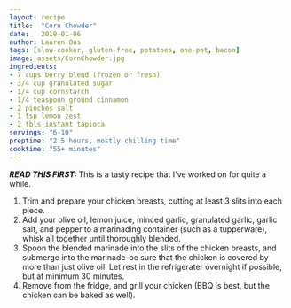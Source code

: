 ```yaml
---
layout: recipe
title:  "Corn Chowder"
date:   2019-01-06
author: Lauren Oas
tags: [slow-cooker, gluten-free, potatoes, one-pot, bacon]
image: assets/CornChowder.jpg
ingredients:
- 7 cups berry blend (frozen or fresh)
- 3/4 cup granulated sugar
- 1/4 cup cornstarch
- 1/4 teaspoon ground cinnamon
- 2 pinches salt
- 1 tsp lemon zest
- 2 tbls instant tapioca
servings: "6-10"
preptime: "2.5 hours, mostly chilling time"
cooktime: "55+ minutes"
---
```

<b><em>READ THIS FIRST:  </em></b>
This is a tasty recipe that I've worked on for quite a while.

1. Trim and prepare your chicken breasts, cutting at least 3 slits into each piece.
2. Add your olive oil, lemon juice, minced garlic, granulated garlic, garlic salt, and pepper to a marinading container (such as a tupperware), whisk all together until thoroughly blended.
3. Spoon the blended marinade into the slits of the chicken breasts, and submerge into the marinade-be sure that the chicken is covered by more than just olive oil. Let rest in the refrigerater overnight if possible, but at minimum 30 minutes.
4. Remove from the fridge, and grill your chicken (BBQ is best, but the chicken can be baked as well).